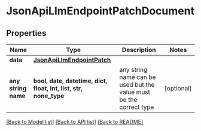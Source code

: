 # JsonApiLlmEndpointPatchDocument


## Properties
Name | Type | Description | Notes
------------ | ------------- | ------------- | -------------
**data** | [**JsonApiLlmEndpointPatch**](JsonApiLlmEndpointPatch.md) |  | 
**any string name** | **bool, date, datetime, dict, float, int, list, str, none_type** | any string name can be used but the value must be the correct type | [optional]

[[Back to Model list]](../README.md#documentation-for-models) [[Back to API list]](../README.md#documentation-for-api-endpoints) [[Back to README]](../README.md)


